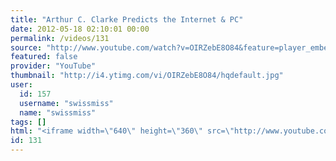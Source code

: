 ```yaml
---
title: "Arthur C. Clarke Predicts the Internet & PC"
date: 2012-05-18 02:10:01 00:00
permalink: /videos/131
source: "http://www.youtube.com/watch?v=OIRZebE8O84&feature=player_embedded"
featured: false
provider: "YouTube"
thumbnail: "http://i4.ytimg.com/vi/OIRZebE8O84/hqdefault.jpg"
user:
  id: 157
  username: "swissmiss"
  name: "swissmiss"
tags: []
html: "<iframe width=\"640\" height=\"360\" src=\"http://www.youtube.com/embed/OIRZebE8O84?wmode=transparent&fs=1&feature=oembed\" frameborder=\"0\" allowfullscreen></iframe>"
id: 131
---
```


